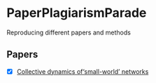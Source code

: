 # PaperPlagiarismParade

Reproducing different papers and methods

## Papers

- [x] [Collective dynamics of‘small-world’ networks](./small-world/)

